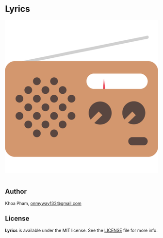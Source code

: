 # Lyrics

<div align = "center">
<img src="Screenshots/Icon.png" />
<br>
<br>
</div>

## Author

Khoa Pham, onmyway133@gmail.com

## License

**Lyrics** is available under the MIT license. See the [LICENSE](https://github.com/onmyway133/Lyrics/blob/master/LICENSE.md) file for more info.
